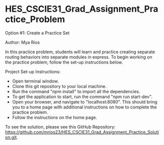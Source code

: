 # HES_CSCIE31_Grad_Assignment_Practice_Problem
Option #1: Create a Practice Set

Author: Mya Rios

In this practice problem, students will learn and practice creating separate routing behaviors into separate modules in express. To begin working on the practice problem, follow the set-up instructions below.

Project Set-up Instructions:
  * Open terminal window.
  * Clone this git repository to your local machine.
  * Run the command "npm install" to import all the dependencies.
  * To get the application to start, run the command "npm run start-dev".
  * Open your browser, and navigate to "localhost:8080". This should bring you to a home page with additional instructions on how to complete the practice problem.
  * Follow the instructions on the home page.

To see the solution, please see this GitHub Repository: https://github.com/mrios23/HES_CSCIE31_Grad_Assignment_Practice_Solution.git. 
